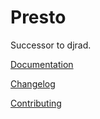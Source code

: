 # Presto

Successor to djrad.

[Documentation](https://prestojs.com)

[Changelog](./CHANGELOG.md)

[Contributing](./CONTRIBUTING.md)

